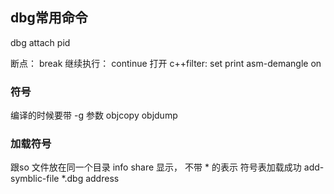 ## dbg常用命令

dbg attach pid

断点： break
继续执行： continue
打开 c++filter: 
set print asm-demangle on

### 符号
编译的时候要带 -g 参数
objcopy
objdump

### 加载符号
跟so 文件放在同一个目录
info share
显示， 不带 * 的表示 符号表加载成功
add-symblic-file *.dbg address
